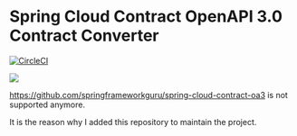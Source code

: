 # Spring Cloud Contract OpenAPI 3.0 Contract Converter

[![CircleCI](https://circleci.com/gh/mzielinski/spring-cloud-contract-oa3.svg?style=svg)](https://circleci.com/gh/springframeworkguru/spring-cloud-contract-oa3)

[![](https://jitpack.io/v/mzielinski/spring-cloud-contract-oa3.svg)](https://jitpack.io/#mzielinski/spring-cloud-contract-oa3)

https://github.com/springframeworkguru/spring-cloud-contract-oa3 is not supported anymore.

It is the reason why I added this repository to maintain the project.